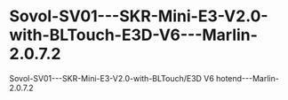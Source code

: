 # Sovol-SV01---SKR-Mini-E3-V2.0-with-BLTouch-E3D-V6---Marlin-2.0.7.2
Sovol-SV01---SKR-Mini-E3-V2.0-with-BLTouch/E3D V6 hotend---Marlin-2.0.7.2
